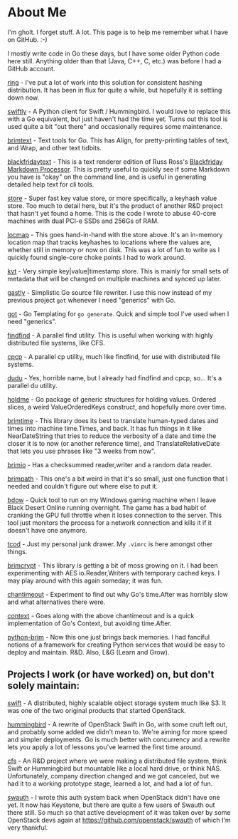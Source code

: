 # About Me

I'm gholt. I forget stuff. A lot. This page is to help me remember what I have
on GitHub. :-)

I mostly write code in Go these days, but I have some older Python code here
still. Anything older than that (Java, C++, C, etc.) was before I had a GitHub
account.

[ring](https://github.com/gholt/ring) - I've put a lot of work into this
solution for consistent hashing distribution. It has been in flux for quite a
while, but hopefully it is settling down now.

[swiftly](https://github.com/gholt/swiftly) - A Python client for Swift /
Hummingbird. I would love to replace this with a Go equivalent, but just
haven't had the time yet. Turns out this tool is used quite a bit "out there"
and occasionally requires some maintenance.

[brimtext](https://github.com/gholt/brimtext) - Text tools for Go. This has
Align, for pretty-printing tables of text, and Wrap, and other text tidbits.

[blackfridaytext](https://github.com/gholt/blackfridaytext) - This is a text
renderer edition of Russ Ross's [Blackfriday Markdown Processor](https://github.com/russross/blackfriday).
This is pretty useful to quickly see if some Markdown you have is "okay" on the
command line, and is useful in generating detailed help text for cli tools.

[store](https://github.com/gholt/store) - Super fast key value store, or more
specifically, a keyhash value store. Too much to detail here, but it's the
product of another R&D project that hasn't yet found a home. This is the code I
wrote to abuse 40-core machines with dual PCI-e SSDs and 256Gs of RAM.

[locmap](https://github.com/gholt/locmap) - This goes hand-in-hand with the
store above. It's an in-memory location map that tracks keyhashes to locations
where the values are, whether still in memory or now on disk. This was a lot of
fun to write as I quickly found single-core choke points I had to work around.

[kvt](https://github.com/gholt/kvt) - Very simple key|value|timestamp store.
This is mainly for small sets of metadata that will be changed on multiple
machines and synced up later.

[gastly](https://github.com/gholt/gastly) - Simplistic Go source file rewriter.
I use this now instead of my previous project `got` whenever I need "generics"
with Go.

[got](https://github.com/gholt/got) - Go Templating for `go generate`. Quick
and simple tool I've used when I need "generics".

[findfind](https://github.com/gholt/findfind) - A parallel find utility. This
is useful when working with highly distributed file systems, like CFS.

[cpcp](https://github.com/gholt/cpcp) - A parallel cp utility, much like
findfind, for use with distributed file systems.

[dudu](https://github.com/gholt/dudu) - Yes, horrible name, but I already had
findfind and cpcp, so... It's a parallel du utility.

[holdme](https://github.com/gholt/holdme) - Go package of generic structures
for holding values. Ordered slices, a weird ValueOrderedKeys construct, and
hopefully more over time.

[brimtime](https://github.com/gholt/brimtime) - This library does its best to
translate human-typed dates and times into machine time.Times, and back. It has
fun things in it like NearDateString that tries to reduce the verbosity of a
date and time the closer it is to now (or another reference time), and
TranslateRelativeDate that lets you use phrases like "3 weeks from now".

[brimio](https://github.com/gholt/brimio) - Has a checksummed reader,writer and
a random data reader.

[brimpath](https://github.com/gholt/brimpath) - This one's a bit weird in that
it's so small, just one function that I needed and couldn't figure out where
else to put it.

[bdow](https://github.com/gholt/bdow) - Quick tool to run on my Windows gaming
machine when I leave Black Desert Online running overnight. The game has a bad
habit of cranking the GPU full throttle when it loses connection to the server.
This tool just monitors the process for a network connection and kills it if it
doesn't have one anymore.

[tcod](https://github.com/gholt/tcod) - Just my personal junk drawer. My
`.vimrc` is here amongst other things.

[brimcrypt](https://github.com/gholt/brimcrypt) - This library is getting a bit
of moss growing on it. I had been experimenting with AES io.Reader,Writers with
temporary cached keys. I may play around with this again someday; it was fun.

[chantimeout](https://github.com/gholt/chantimeout) - Experiment to find out
why Go's time.After was horribly slow and what alternatives there were.

[context](https://github.com/gholt/context) - Goes along with the above
chantimeout and is a quick implementation of Go's Context, but avoiding
time.After.

[python-brim](https://github.com/gholt/python-brim) - Now this one just brings
back memories. I had fanciful notions of a framework for creating Python
services that would be easy to deploy and maintain. R&D. Also, L&G (Learn and
Grow).


## Projects I work (or have worked) on, but don't solely maintain:

[swift](https://github.com/openstack/swift) - A distributed, highly scalable
object storage system much like S3. It was one of the two original products
that started OpenStack.

[hummingbird](https://github.com/troubling/hummingbird") - A rewrite of
OpenStack Swift in Go, with some cruft left out, and probably some added we
didn't mean to. We're aiming for more speed and simpler deployments. Go is much
better with concurrency and a rewrite lets you apply a lot of lessons you've
learned the first time around.

[cfs](https://github.com/getcfs/megacfs") - An R&D project where we were making
a distributed file system, think Swift or Hummingbird but mountable like a
local hard drive, or think NAS. Unfortunately, company direction changed and we
got canceled, but we had it to a working prototype stage, learned a lot, and
had a lot of fun.

[swauth](https://github.com/gholt/swauth) - I wrote this auth system back when
OpenStack didn't have one yet. It now has Keystone, but there are quite a few
users of Swauth out there still. So much so that active development of it was
taken over by some OpenStack devs again at
<https://github.com/openstack/swauth> of which I'm very thankful.
